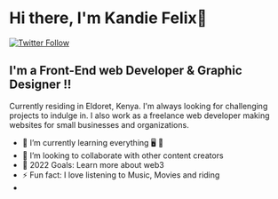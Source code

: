 # Hi there, I'm Kandie Felix👋 
[![Twitter Follow](https://img.shields.io/twitter/follow/felixkandie_?color=1DA1F2&logo=twitter&style=for-the-badge)](https://twitter.com/intent/follow?original_referer=https%3A%2F%2Fgithub.com%2FcodeSTACKr&screen_name=codeSTACKr)


## I'm a Front-End web Developer & Graphic Designer !!
Currently residing in Eldoret, Kenya. I'm always looking for challenging projects to indulge in. I also work as a freelance web developer making websites for small businesses and organizations.

- 🌱 I’m currently learning everything 🖥️ 🤣
- 👯 I’m looking to collaborate with other content creators
- 🥅 2022 Goals: Learn more about web3
- ⚡ Fun fact: I love listening to Music, Movies and riding
-

